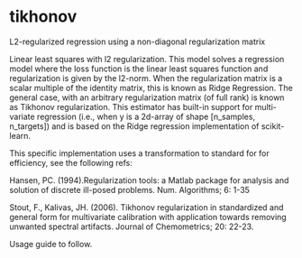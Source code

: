 # tikhonov

L2-regularized regression using a non-diagonal regularization matrix

Linear least squares with l2 regularization.
This model solves a regression model where the loss function is the linear least squares function and regularization is given by the l2-norm. When the regularization matrix is a scalar multiple of the identity matrix, this is known as Ridge Regression. The general case, with an arbitrary regularization matrix (of full rank) is known as Tikhonov regularization. This estimator has built-in support for multi-variate regression (i.e., when y is a 2d-array of shape [n_samples, n_targets]) and is based on the Ridge regression implementation of scikit-learn.

This specific implementation uses a transformation to standard for for efficiency, see the following refs:

Hansen, PC. (1994).Regularization tools: a Matlab package for analysis and solution of discrete ill-posed problems. Num. Algorithms; 6: 1-35

Stout, F., Kalivas, JH. (2006). Tikhonov regularization in standardized and general form for multivariate calibration with application towards removing unwanted spectral artifacts. Journal of Chemometrics; 20: 22-23.

Usage guide to follow.
